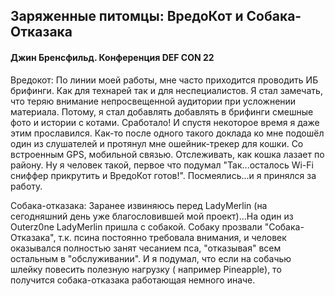 ## Заряженные питомцы: ВредоКот и Собака-Отказака

#### Джин Бренсфильд. Конференция DEF CON 22


Вредокот: По линии моей работы, мне часто приходится проводить ИБ брифинги. Как для технарей так и для неспециалистов. Я стал замечать, что теряю внимание непросвещенной аудитории при усложнении материала. Потому, я стал добавлять добавлять в брифинги смешные фото и истории с котами. Сработало! И спустя некоторое время я даже этим прославился. Как-то после одного такого доклада ко мне подошёл один из слушателей  и протянул мне ошейник-трекер для кошки. Со встроенным GPS, мобильной связью. Отслеживать, как кошка лазает по району. Ну я человек такой, первое что подумал "Так...осталось Wi-Fi сниффер прикрутить и ВредоКот готов!". Посмеялись...и я принялся за работу.

Собака-отказака: Заранее извиняюсь перед LadyMerlin (на сегодняшний день уже благословившей мой проект)...На один из Outerz0ne LadyMerlin пришла с собакой. Собаку прозвали "Собака-Отказака", т.к. псина постоянно требовала внимания, и человек оказывался полностью занят чесанием пса, "отказывая" всем остальным в "обслуживании". И я подумал, что если на собачью шлейку повесить полезную нагрузку ( например Pineapple), то получится собака-отказака работающая немного иначе.

